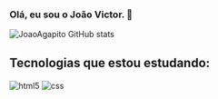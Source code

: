### Olá, eu sou o João Victor. 🖖 
![JoaoAgapito GitHub stats](https://github-readme-stats.vercel.app/api?username=joaoagapito&show_icons=true&theme=dark)

## Tecnologias que estou estudando:

<div style="display: inline_block">
  <img align="center" alt="html5" src="https://img.shields.io/badge/Kotlin-0095D5?&style=for-the-badge&logo=kotlin&logoColor=white" />
  <img align="center" alt="css" src="https://img.shields.io/badge/Java-ED8B00?style=for-the-badge&logo=java&logoColor=white" />
</div><br/>
